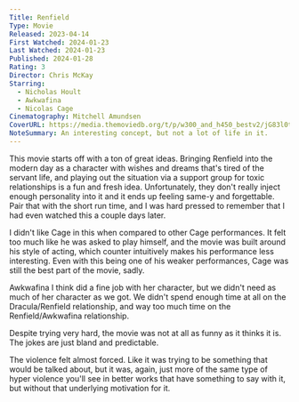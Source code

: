```yaml
---
Title: Renfield
Type: Movie
Released: 2023-04-14
First Watched: 2024-01-23
Last Watched: 2024-01-23
Published: 2024-01-28
Rating: 3
Director: Chris McKay
Starring:
  - Nicholas Hoult
  - Awkwafina
  - Nicolas Cage
Cinematography: Mitchell Amundsen
CoverURL: https://media.themoviedb.org/t/p/w300_and_h450_bestv2/jG83l0tDwoQj3hBAioIsJ5rTPHw.jpg
NoteSummary: An interesting concept, but not a lot of life in it.
---
```

This movie starts off with a ton of great ideas. Bringing Renfield into the modern day as a character with wishes and dreams that's tired of the servant life, and playing out the situation via a support group for toxic relationships is a fun and fresh idea. Unfortunately, they don't really inject enough personality into it and it ends up feeling same-y and forgettable. Pair that with the short run time, and I was hard pressed to remember that I had even watched this a couple days later. 

I didn't like Cage in this when compared to other Cage performances. It felt too much like he was asked to play himself, and the movie was built around his style of acting, which counter intuitively makes his performance less interesting. Even with this being one of his weaker performances, Cage was still the best part of the movie, sadly.

Awkwafina I think did a fine job with her character, but we didn't need as much of her character as we got. We didn't spend enough time at all on the Dracula/Renfield relationship, and way too much time on the Renfield/Awkwafina relationship. 

Despite trying very hard, the movie was not at all as funny as it thinks it is. The jokes are just bland and predictable. 

The violence felt almost forced. Like it was trying to be something that would be talked about, but it was, again, just more of the same type of hyper violence you'll see in better works that have something to say with it, but without that underlying motivation for it.